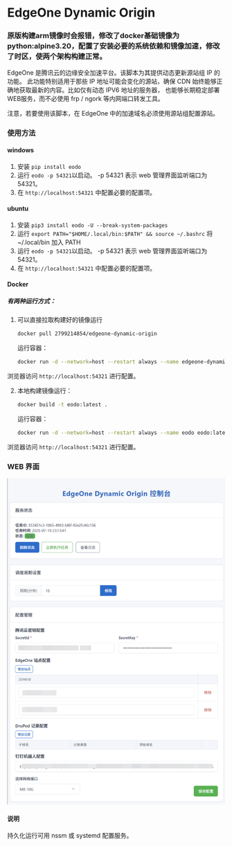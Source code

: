 # EdgeOne Dynamic Origin

### 原版构建arm镜像时会报错，修改了docker基础镜像为python:alpine3.20，配置了安装必要的系统依赖和镜像加速，修改了时区，使两个架构构建正常。

EdgeOne 是腾讯云的边缘安全加速平台。该脚本为其提供动态更新源站组 IP 的功能。
此功能特别适用于那些 IP 地址可能会变化的源站，确保 CDN 始终能够正确地获取最新的内容。比如仅有动态 IPV6 地址的服务器，
也能够长期稳定部署WEB服务，而不必使用 frp / ngork 等内网端口转发工具。

注意，若要使用该脚本，在 EdgeOne 中的加速域名必须使用源站组配置源站。

### 使用方法

#### windows
1. 安装 `pip install eodo`
2. 运行 `eodo -p 54321`以启动。 -p 54321 表示 web 管理界面监听端口为 54321。
3. 在 `http://localhost:54321` 中配置必要的配置项。

#### ubuntu
1. 安装 `pip3 install eodo -U --break-system-packages`
2. 运行 `export PATH="$HOME/.local/bin:$PATH" && source ~/.bashrc` 将 ~/.local/bin 加入 PATH
3. 运行 `eodo -p 54321`以启动。  -p 54321 表示 web 管理界面监听端口为 54321。
4. 在 `http://localhost:54321` 中配置必要的配置项。

#### Docker
##### 有两种运行方式：
1. 可以直接拉取构建好的镜像运行
   ```bash
   docker pull 2799214854/edgeone-dynamic-origin
   ```
   运行容器：
   ```bash
   docker run -d --network=host --restart always --name edgeone-dynamic-origin 2799214854/edgeone-dynamic-origin
   ```
浏览器访问 `http://localhost:54321` 进行配置。

2. 本地构建镜像运行：
   ```bash
   docker build -t eodo:latest .
   ```
   运行容器：
   ```bash
   docker run -d --network=host --restart always --name eodo eodo:latest
   ```
浏览器访问 `http://localhost:54321` 进行配置。

### WEB 界面
![img.png](img.png)

#### 说明

持久化运行可用 nssm 或 systemd 配置服务。
